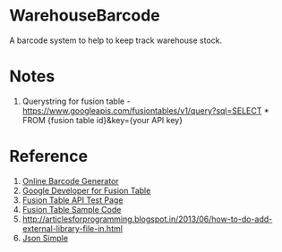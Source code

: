 WarehouseBarcode
================
A barcode system to help to keep track warehouse stock.

Notes
=======
1. Querystring for fusion table - https://www.googleapis.com/fusiontables/v1/query?sql=SELECT * FROM {fusion table id}&key={your API key}

Reference
=========
1. [Online Barcode Generator](http://www.barcode-generator.org/)
2. [Google Developer for Fusion Table](https://developers.google.com/api-client-library/java/apis/fusiontables/v1)
3. [Fusion Table API Test Page](https://developers.google.com/apis-explorer/#p/fusiontables/v1/fusiontables.query.sql)
4. [Fusion Table Sample Code](https://developers.google.com/fusiontables/docs/sample_code)
5. http://articlesforprogramming.blogspot.in/2013/06/how-to-do-add-external-library-file-in.html
7. [Json Simple](http://code.google.com/p/json-simple/)